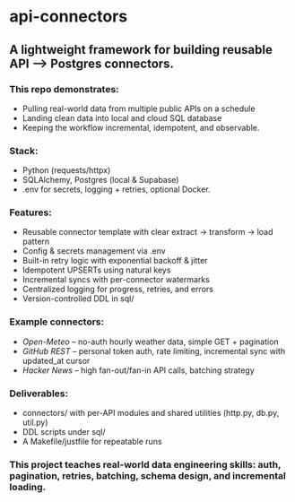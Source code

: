 # api-connectors
## A lightweight framework for building reusable API --> Postgres connectors.  

### **This repo demonstrates:** 
- Pulling real-world data from multiple public APIs on a schedule
- Landing clean data into local and cloud SQL database
- Keeping the workflow incremental, idempotent, and observable.

### **Stack:** 
- Python (requests/httpx)
- SQLAlchemy, Postgres (local & Supabase) 
- .env for secrets, logging + retries, optional Docker.

### **Features:**
- Reusable connector template with clear extract → transform → load pattern
- Config & secrets management via .env
- Built-in retry logic with exponential backoff & jitter
- Idempotent UPSERTs using natural keys
- Incremental syncs with per-connector watermarks
- Centralized logging for progress, retries, and errors
- Version-controlled DDL in sql/

### **Example connectors:**
- *Open-Meteo* – no-auth hourly weather data, simple GET + pagination
- *GitHub REST* – personal token auth, rate limiting, incremental sync with updated_at cursor
- *Hacker News* – high fan-out/fan-in API calls, batching strategy

### **Deliverables:**
- connectors/ with per-API modules and shared utilities (http.py, db.py, util.py)
- DDL scripts under sql/
- A Makefile/justfile for repeatable runs

### This project teaches real-world data engineering skills: auth, pagination, retries, batching, schema design, and incremental loading.
